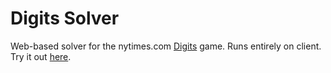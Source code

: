 # Digits Solver

Web-based solver for the nytimes.com [Digits](https://www.nytimes.com/games/digits) game. Runs entirely on client. Try it out [here](https://digits.yusiangeng.com/).
